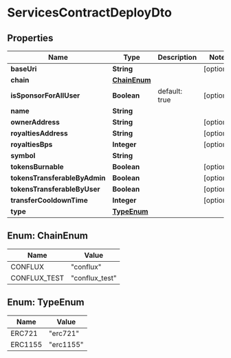 

# ServicesContractDeployDto


## Properties

| Name | Type | Description | Notes |
|------------ | ------------- | ------------- | -------------|
|**baseUri** | **String** |  |  [optional] |
|**chain** | [**ChainEnum**](#ChainEnum) |  |  |
|**isSponsorForAllUser** | **Boolean** | default: true |  [optional] |
|**name** | **String** |  |  |
|**ownerAddress** | **String** |  |  [optional] |
|**royaltiesAddress** | **String** |  |  [optional] |
|**royaltiesBps** | **Integer** |  |  [optional] |
|**symbol** | **String** |  |  |
|**tokensBurnable** | **Boolean** |  |  [optional] |
|**tokensTransferableByAdmin** | **Boolean** |  |  [optional] |
|**tokensTransferableByUser** | **Boolean** |  |  [optional] |
|**transferCooldownTime** | **Integer** |  |  [optional] |
|**type** | [**TypeEnum**](#TypeEnum) |  |  |



## Enum: ChainEnum

| Name | Value |
|---- | -----|
| CONFLUX | &quot;conflux&quot; |
| CONFLUX_TEST | &quot;conflux_test&quot; |



## Enum: TypeEnum

| Name | Value |
|---- | -----|
| ERC721 | &quot;erc721&quot; |
| ERC1155 | &quot;erc1155&quot; |




